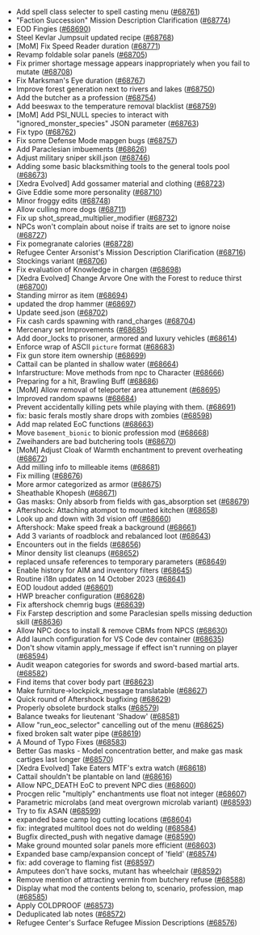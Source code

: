 * Add spell class selecter to spell casting menu ([#68761](https://github.com/CleverRaven/Cataclysm-DDA/pull/68761))
* "Faction Succession" Mission Description Clarification ([#68774](https://github.com/CleverRaven/Cataclysm-DDA/pull/68774))
* EOD Fingies ([#68690](https://github.com/CleverRaven/Cataclysm-DDA/pull/68690))
* Steel Kevlar Jumpsuit updated recipe ([#68768](https://github.com/CleverRaven/Cataclysm-DDA/pull/68768))
* [MoM] Fix Speed Reader duration ([#68771](https://github.com/CleverRaven/Cataclysm-DDA/pull/68771))
* Revamp foldable solar panels ([#68705](https://github.com/CleverRaven/Cataclysm-DDA/pull/68705))
* Fix primer shortage message appears inappropriately when you fail to mutate ([#68708](https://github.com/CleverRaven/Cataclysm-DDA/pull/68708))
* Fix Marksman's Eye duration ([#68767](https://github.com/CleverRaven/Cataclysm-DDA/pull/68767))
* Improve forest generation next to rivers and lakes ([#68750](https://github.com/CleverRaven/Cataclysm-DDA/pull/68750))
* Add the butcher as a profession ([#68754](https://github.com/CleverRaven/Cataclysm-DDA/pull/68754))
* Add beeswax to the temperature removal blacklist ([#68759](https://github.com/CleverRaven/Cataclysm-DDA/pull/68759))
* [MoM] Add PSI_NULL species to interact with "ignored_monster_species" JSON parameter ([#68763](https://github.com/CleverRaven/Cataclysm-DDA/pull/68763))
* Fix typo ([#68762](https://github.com/CleverRaven/Cataclysm-DDA/pull/68762))
* Fix some Defense Mode mapgen bugs ([#68757](https://github.com/CleverRaven/Cataclysm-DDA/pull/68757))
* Add Paraclesian imbuements ([#68626](https://github.com/CleverRaven/Cataclysm-DDA/pull/68626))
* Adjust military sniper skill.json ([#68746](https://github.com/CleverRaven/Cataclysm-DDA/pull/68746))
* Adding some basic blacksmithing tools to the general tools pool ([#68673](https://github.com/CleverRaven/Cataclysm-DDA/pull/68673))
* [Xedra Evolved] Add gossamer material and clothing ([#68723](https://github.com/CleverRaven/Cataclysm-DDA/pull/68723))
* Give Eddie some more personality ([#68710](https://github.com/CleverRaven/Cataclysm-DDA/pull/68710))
* Minor froggy edits ([#68748](https://github.com/CleverRaven/Cataclysm-DDA/pull/68748))
* Allow culling more dogs ([#68711](https://github.com/CleverRaven/Cataclysm-DDA/pull/68711))
* Fix up shot_spread_multiplier_modifier ([#68732](https://github.com/CleverRaven/Cataclysm-DDA/pull/68732))
* NPCs won't complain about noise if traits are set to ignore noise ([#68727](https://github.com/CleverRaven/Cataclysm-DDA/pull/68727))
* Fix pomegranate calories ([#68728](https://github.com/CleverRaven/Cataclysm-DDA/pull/68728))
* Refugee Center Arsonist's Mission Description Clarification ([#68716](https://github.com/CleverRaven/Cataclysm-DDA/pull/68716))
* Stockings variant ([#68706](https://github.com/CleverRaven/Cataclysm-DDA/pull/68706))
* Fix evaluation of Knowledge in chargen ([#68698](https://github.com/CleverRaven/Cataclysm-DDA/pull/68698))
* [Xedra Evolved] Change Arvore One with the Forest to reduce thirst ([#68700](https://github.com/CleverRaven/Cataclysm-DDA/pull/68700))
* Standing mirror as item ([#68694](https://github.com/CleverRaven/Cataclysm-DDA/pull/68694))
* updated the drop hammer ([#68697](https://github.com/CleverRaven/Cataclysm-DDA/pull/68697))
* Update seed.json ([#68702](https://github.com/CleverRaven/Cataclysm-DDA/pull/68702))
* Fix cash cards spawning with rand_charges ([#68704](https://github.com/CleverRaven/Cataclysm-DDA/pull/68704))
* Mercenary set Improvements ([#68685](https://github.com/CleverRaven/Cataclysm-DDA/pull/68685))
* Add door_locks to prisoner, armored and luxury vehicles ([#68614](https://github.com/CleverRaven/Cataclysm-DDA/pull/68614))
* Enforce wrap of ASCII `picture` format ([#68683](https://github.com/CleverRaven/Cataclysm-DDA/pull/68683))
* Fix gun store item ownership ([#68699](https://github.com/CleverRaven/Cataclysm-DDA/pull/68699))
* Cattail can be planted in shallow water ([#68664](https://github.com/CleverRaven/Cataclysm-DDA/pull/68664))
* Infarstructure: Move methods from npc to Character ([#68666](https://github.com/CleverRaven/Cataclysm-DDA/pull/68666))
* Preparing for a hit, Brawling Buff ([#68686](https://github.com/CleverRaven/Cataclysm-DDA/pull/68686))
* [MoM] Allow removal of teleporter area attunement ([#68695](https://github.com/CleverRaven/Cataclysm-DDA/pull/68695))
* Improved random spawns ([#68684](https://github.com/CleverRaven/Cataclysm-DDA/pull/68684))
* Prevent accidentally killing pets while playing with them. ([#68691](https://github.com/CleverRaven/Cataclysm-DDA/pull/68691))
* fix: basic ferals mostly share drops with zombies ([#68598](https://github.com/CleverRaven/Cataclysm-DDA/pull/68598))
* Add map related EoC functions ([#68663](https://github.com/CleverRaven/Cataclysm-DDA/pull/68663))
* Move `basement_bionic` to bionic profession mod ([#68668](https://github.com/CleverRaven/Cataclysm-DDA/pull/68668))
* Zweihanders are bad butchering tools ([#68670](https://github.com/CleverRaven/Cataclysm-DDA/pull/68670))
* [MoM] Adjust Cloak of Warmth enchantment to prevent overheating ([#68672](https://github.com/CleverRaven/Cataclysm-DDA/pull/68672))
* Add milling info to milleable items ([#68681](https://github.com/CleverRaven/Cataclysm-DDA/pull/68681))
* Fix milling ([#68676](https://github.com/CleverRaven/Cataclysm-DDA/pull/68676))
* More armor categorized as armor ([#68675](https://github.com/CleverRaven/Cataclysm-DDA/pull/68675))
* Sheathable Khopesh ([#68671](https://github.com/CleverRaven/Cataclysm-DDA/pull/68671))
* Gas masks: Only absorb from fields with gas_absorption set ([#68679](https://github.com/CleverRaven/Cataclysm-DDA/pull/68679))
* Aftershock: Attaching atompot to mounted kitchen ([#68658](https://github.com/CleverRaven/Cataclysm-DDA/pull/68658))
* Look up and down with 3d vision off ([#68660](https://github.com/CleverRaven/Cataclysm-DDA/pull/68660))
* Aftershock: Make speed freak a background ([#68661](https://github.com/CleverRaven/Cataclysm-DDA/pull/68661))
* Add 3 variants of roadblock and rebalanced loot ([#68643](https://github.com/CleverRaven/Cataclysm-DDA/pull/68643))
* Encounters out in the fields ([#68656](https://github.com/CleverRaven/Cataclysm-DDA/pull/68656))
* Minor density list cleanups ([#68652](https://github.com/CleverRaven/Cataclysm-DDA/pull/68652))
* replaced unsafe references to temporary parameters ([#68649](https://github.com/CleverRaven/Cataclysm-DDA/pull/68649))
* Enable history for AIM and inventory filters ([#68645](https://github.com/CleverRaven/Cataclysm-DDA/pull/68645))
* Routine i18n updates on 14 October 2023 ([#68641](https://github.com/CleverRaven/Cataclysm-DDA/pull/68641))
* EOD loudout added ([#68601](https://github.com/CleverRaven/Cataclysm-DDA/pull/68601))
* HWP breacher configuration ([#68628](https://github.com/CleverRaven/Cataclysm-DDA/pull/68628))
* Fix aftershock chemrig bugs ([#68639](https://github.com/CleverRaven/Cataclysm-DDA/pull/68639))
* Fix Farstep description and some Paraclesian spells missing deduction skill ([#68636](https://github.com/CleverRaven/Cataclysm-DDA/pull/68636))
* Allow NPC docs to install & remove CBMs from NPCS ([#68630](https://github.com/CleverRaven/Cataclysm-DDA/pull/68630))
* Add launch configuration for VS Code dev container ([#68635](https://github.com/CleverRaven/Cataclysm-DDA/pull/68635))
* Don't show vitamin apply_message if effect isn't running on player ([#68594](https://github.com/CleverRaven/Cataclysm-DDA/pull/68594))
* Audit weapon categories for swords and sword-based martial arts. ([#68582](https://github.com/CleverRaven/Cataclysm-DDA/pull/68582))
* Find items that cover body part ([#68623](https://github.com/CleverRaven/Cataclysm-DDA/pull/68623))
* Make furniture->lockpick_message translatable ([#68627](https://github.com/CleverRaven/Cataclysm-DDA/pull/68627))
* Quick round of Aftershock bugfixing ([#68629](https://github.com/CleverRaven/Cataclysm-DDA/pull/68629))
* Properly obsolete burdock stalks ([#68579](https://github.com/CleverRaven/Cataclysm-DDA/pull/68579))
* Balance tweaks for lieutenant 'Shadow' ([#68581](https://github.com/CleverRaven/Cataclysm-DDA/pull/68581))
* Allow "run_eoc_selector" cancelling out of the menu ([#68625](https://github.com/CleverRaven/Cataclysm-DDA/pull/68625))
* fixed broken salt water pipe ([#68619](https://github.com/CleverRaven/Cataclysm-DDA/pull/68619))
* A Mound of Typo Fixes ([#68583](https://github.com/CleverRaven/Cataclysm-DDA/pull/68583))
* Better Gas masks - Model concentration better, and make gas mask cartiges last longer  ([#68570](https://github.com/CleverRaven/Cataclysm-DDA/pull/68570))
* [Xedra Evolved] Take Eaters MTF's extra watch ([#68618](https://github.com/CleverRaven/Cataclysm-DDA/pull/68618))
* Cattail shouldn't be plantable on land ([#68616](https://github.com/CleverRaven/Cataclysm-DDA/pull/68616))
* Allow NPC_DEATH EoC to prevent NPC dies ([#68600](https://github.com/CleverRaven/Cataclysm-DDA/pull/68600))
* Procgen relic "multiply" enchantments use float not integer ([#68607](https://github.com/CleverRaven/Cataclysm-DDA/pull/68607))
* Parametric microlabs (and meat overgrown microlab variant) ([#68593](https://github.com/CleverRaven/Cataclysm-DDA/pull/68593))
* Try to fix ASAN ([#68599](https://github.com/CleverRaven/Cataclysm-DDA/pull/68599))
* expanded base camp log cutting locations ([#68604](https://github.com/CleverRaven/Cataclysm-DDA/pull/68604))
* fix: integrated multitool does not do welding ([#68584](https://github.com/CleverRaven/Cataclysm-DDA/pull/68584))
* Bugfix directed_push with negative damage ([#68590](https://github.com/CleverRaven/Cataclysm-DDA/pull/68590))
* Make ground mounted solar panels more efficient ([#68603](https://github.com/CleverRaven/Cataclysm-DDA/pull/68603))
* Expanded base camp/expansion concept of 'field' ([#68574](https://github.com/CleverRaven/Cataclysm-DDA/pull/68574))
* fix: add coverage to flaming fist ([#68597](https://github.com/CleverRaven/Cataclysm-DDA/pull/68597))
* Amputees don't have socks, mutant has wheelchair ([#68592](https://github.com/CleverRaven/Cataclysm-DDA/pull/68592))
* Remove mention of attracting vermin from butchery refuse ([#68588](https://github.com/CleverRaven/Cataclysm-DDA/pull/68588))
* Display what mod the contents belong to, scenario, profession, map ([#68585](https://github.com/CleverRaven/Cataclysm-DDA/pull/68585))
* Apply COLDPROOF ([#68573](https://github.com/CleverRaven/Cataclysm-DDA/pull/68573))
* Deduplicated lab notes ([#68572](https://github.com/CleverRaven/Cataclysm-DDA/pull/68572))
* Refugee Center's Surface Refugee Mission Descriptions ([#68576](https://github.com/CleverRaven/Cataclysm-DDA/pull/68576))
